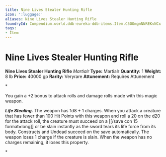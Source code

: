 ```yaml
---
title: Nine Lives Stealer Hunting Rifle
icon: ':luggage:'
aliases: Nine Lives Stealer Hunting Rifle
foundryId: Compendium.world.ddb-eureka-ddb-items.Item.C5OOmgmNNREKvNCx
tags:
- Item
---
```


# Nine Lives Stealer Hunting Rifle

**Nine Lives Stealer Hunting Rifle**
_Martialr_
**Type:** Martialr
**Quantity:** 1
**Weight:** 8 lb
**Price:** 40000 gp
**Rarity:** Veryrare
**Attunement:** Requires Attunement

*<p>You gain a +2 bonus to attack rolls and damage rolls made with this magic weapon.

***Life Stealing.*** The weapon has 1d8 + 1 charges. When you attack a creature that has fewer than 100 Hit Points with this weapon and roll a 20 on the d20 for the attack roll, the creature must succeed on a [[/save con 15 format=long]] or be slain instantly as the sword tears its life force from its body. Constructs and Undead succeed on the save automatically. The weapon loses 1 charge if the creature is slain. When the weapon has no charges remaining, it loses this property.</p>*